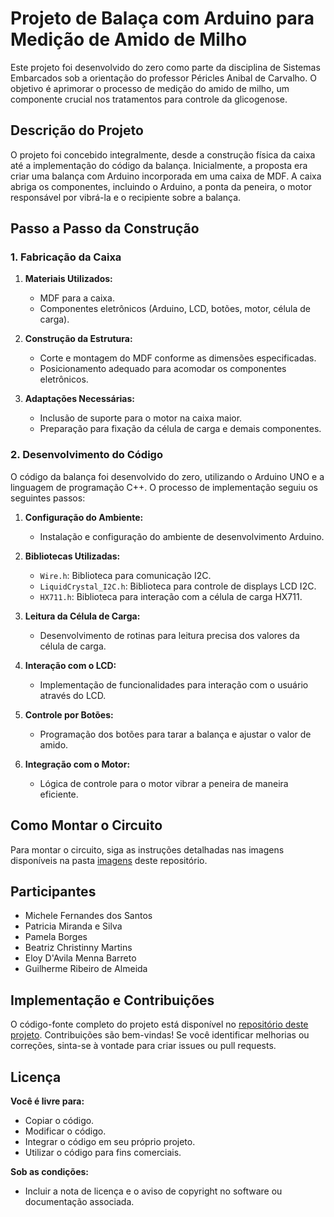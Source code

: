 # Projeto de Balaça com Arduino para Medição de Amido de Milho

Este projeto foi desenvolvido do zero como parte da disciplina de Sistemas Embarcados sob a orientação do professor Péricles Anibal de Carvalho. O objetivo é aprimorar o processo de medição do amido de milho, um componente crucial nos tratamentos para controle da glicogenose.

## Descrição do Projeto

O projeto foi concebido integralmente, desde a construção física da caixa até a implementação do código da balança. Inicialmente, a proposta era criar uma balança com Arduino incorporada em uma caixa de MDF. A caixa abriga os componentes, incluindo o Arduino, a ponta da peneira, o motor responsável por vibrá-la e o recipiente sobre a balança.

## Passo a Passo da Construção

### 1. Fabricação da Caixa

1. **Materiais Utilizados:**
   - MDF para a caixa.
   - Componentes eletrônicos (Arduino, LCD, botões, motor, célula de carga).

2. **Construção da Estrutura:**
   - Corte e montagem do MDF conforme as dimensões especificadas.
   - Posicionamento adequado para acomodar os componentes eletrônicos.

3. **Adaptações Necessárias:**
   - Inclusão de suporte para o motor na caixa maior.
   - Preparação para fixação da célula de carga e demais componentes.

### 2. Desenvolvimento do Código

O código da balança foi desenvolvido do zero, utilizando o Arduino UNO e a linguagem de programação C++. O processo de implementação seguiu os seguintes passos:

1. **Configuração do Ambiente:**
   - Instalação e configuração do ambiente de desenvolvimento Arduino.

2. **Bibliotecas Utilizadas:**
   - `Wire.h`: Biblioteca para comunicação I2C.
   - `LiquidCrystal_I2C.h`: Biblioteca para controle de displays LCD I2C.
   - `HX711.h`: Biblioteca para interação com a célula de carga HX711.

3. **Leitura da Célula de Carga:**
   - Desenvolvimento de rotinas para leitura precisa dos valores da célula de carga.

4. **Interação com o LCD:**
   - Implementação de funcionalidades para interação com o usuário através do LCD.

5. **Controle por Botões:**
   - Programação dos botões para tarar a balança e ajustar o valor de amido.

6. **Integração com o Motor:**
   - Lógica de controle para o motor vibrar a peneira de maneira eficiente.

## Como Montar o Circuito

Para montar o circuito, siga as instruções detalhadas nas imagens disponíveis na pasta [imagens](https://github.com/PATRICIAJUNQUEIRA/Projeto-Balanca/tree/master/Imagens-Balanca) deste repositório.

## Participantes

- Michele Fernandes dos Santos
- Patricia Miranda e Silva
- Pamela Borges
- Beatriz Christinny Martins
- Eloy D'Avila Menna Barreto
- Guilherme Ribeiro de Almeida

## Implementação e Contribuições

O código-fonte completo do projeto está disponível no [repositório deste projeto](https://github.com/PATRICIAJUNQUEIRA/Projeto-Balanca/blob/master/Balanca.ino). Contribuições são bem-vindas! Se você identificar melhorias ou correções, sinta-se à vontade para criar issues ou pull requests.

## Licença

**Você é livre para:**

- Copiar o código.
- Modificar o código.
- Integrar o código em seu próprio projeto.
- Utilizar o código para fins comerciais.

**Sob as condições:**

- Incluir a nota de licença e o aviso de copyright no software ou documentação associada.
